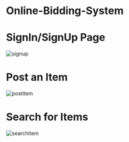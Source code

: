 # Online-Bidding-System

# SignIn/SignUp Page

![signup](https://user-images.githubusercontent.com/27739452/48387558-f3e5da00-e6bb-11e8-845d-a8848a85d3d2.png)

# Post an Item

![postitem](https://user-images.githubusercontent.com/27739452/48387568-03652300-e6bc-11e8-9dce-548d43827cbe.png)

# Search for Items

![searchitem](https://user-images.githubusercontent.com/27739452/48387589-10821200-e6bc-11e8-8170-931b8593eac6.png)
